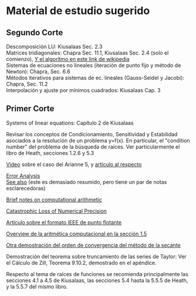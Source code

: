 # Material de estudio sugerido

## Segundo Corte

Descomposición LU: Kiusalaas  Sec. 2.3  
Matrices tridiagonales: Chapra Sec. 11.1, Kiusalaas Sec. 2.4 (solo el comienzo),
 [Y el algoritmo en este link de wikipedia](https://en.wikipedia.org/wiki/Tridiagonal_matrix_algorithm)  
Sistemas de ecuaciones no lineales (iteración de punto fijo y método de Newton): Chapra, Sec. 6.6  
Métodos iterativos para sistemas de ec. lineales (Gauss-Seidel y Jacobi): Chapra, Sec. 11.2  
Interpolación y ajuste por mínimos cuadrados: Kiusalaas Cap. 3  



## Primer Corte

Systems of linear equations: Capítulo 2 de Kiusalaas  

Revisar los conceptos de Condicionamiento, Sensitividad y Estabilidad asociados a la
resolución de un problema y=f(x). En particular, el "condition number" del problema
de la búsqueda de raíces. Ver particularmente el libro de Heath, secciones 1.2.6 y 5.3  

[Video](https://www.youtube.com/watch?v=PK_yguLapgA) sobre el caso del Arianne 5, y [artículo al respecto](https://blog.bugsnag.com/bug-day-ariane-5-disaster/)  

[Error Analysis](http://people.ds.cam.ac.uk/nmm1/arithmetic/na1.pdf "Propagation, loss of significance")  
[See also](http://www.mathcs.emory.edu/~nagy/courses/fall12/515/Conditioning_and_FLOPS.pdf) (este es demasiado
resumido, pero tiene un par de notas esclarecedoras)  

[Brief notes on computational arithmetic](http://www.cs.cornell.edu/~bindel/class/cs4220-s15/lec/2015-02-04-notes.pdf)  

[Catastrophic Loss of Numerical Precision](http://homerreid.com/teaching/18.330/Notes/MachineArithmetic.pdf "The Big floating-point Kahuna")   

[Artículo sobre el formato IEEE de punto flotante](https://www.ias.ac.in/article/fulltext/reso/021/01/0011-0030)  

[Overview de la aritmética computacional en la sección 1.5](http://www.sam.math.ethz.ch/~hiptmair/tmp/NumCSE/NumCSE15.pdf)  

[Otra demostración del orden de convergencia del método de la secante](http://www.math.drexel.edu/~tolya/300_secant.pdf)  

Demostración del teorema sobre truncamiento de las series de Taylor: Ver el Cálculo de Zill, Teorema 9.10.2,
demostrado en el apéndice.  

Respecto al tema de raíces de funciones se recomienda principalmente las secciones 4.1 a 4.5 de Kiusalaas,
las secciones 5.4 hasta la 5.5.5 de Heath, y la 5.5.7 del mismo libro.  


